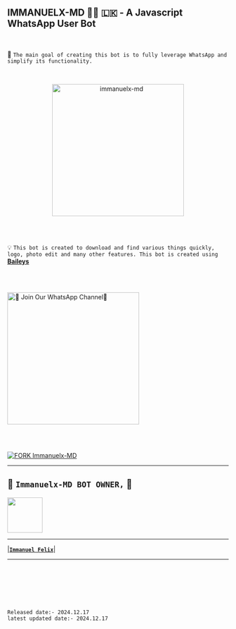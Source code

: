 <br>

## IMMANUELX-MD 👨‍💻 🇱🇰 - A Javascript WhatsApp User Bot

<br>

🔮 `The main goal of creating this bot is to fully leverage WhatsApp and simplify its functionality.`

<br>
 
  <p align="center">  
  <a href="https://files.catbox.moe/d6y9zr.jpeg">
    <img alt="immanuelx-md" height="300" src="https://files.catbox.moe/d6y9zr.jpeg">
    
  
  </a>
</p>  


<br>
<br>

💡 `This bot is created to download and find various things quickly, logo, photo edit and many other features. This bot is created using` **[Baileys](https://github.com/WhiskeySockets/Baileys)**


<br>
<br>

<a href="https://whatsapp.com/channel/0029VaioNMmADTOAj0T6Yw2s"><img src="https://img.shields.io/badge/%F0%9F%8E%89%20Join%20Our%20WhatsApp%20Channel-black" alt="📎 Join Our WhatsApp Channel🥺" width="300"></a>

<br>


<br>

[![FORK Immanuelx-MD](https://img.shields.io/badge/FORK%20-IMMANUELXMD-white)](https://github.com/immanuel999-felix/IMMANUELXMD/fork)


---

## 🙂 **`Immanuelx-MD BOT OWNER,`** 🥲


   <a href="https://github.com/immanuel999-felix/"><img src="https://files.catbox.moe/d6y9zr.jpeg" width=80 height=80></a>   

---

|**[`Immanuel Felix`](https://github.com/Immanuel999-felix)**|

---

<br>
<br>
<br>
<br>
<br>

`Released date:- 2024.12.17`
<br>
`latest updated date:- 2024.12.17`
